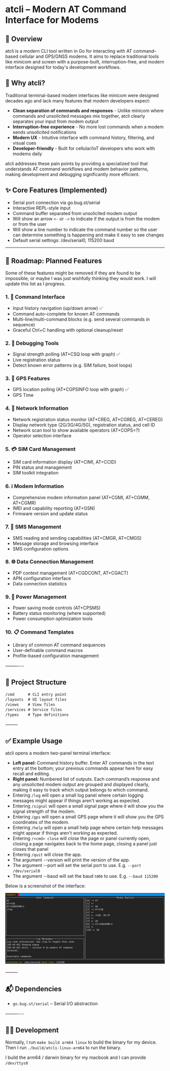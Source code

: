 # atcli – Modern AT Command Interface for Modems

## 🧭 Overview

atcli is a modern CLI tool written in Go for interacting with AT command–based cellular and GPS/GNSS modems. It aims to replace traditional tools like minicom and screen with a purpose-built, interruption-free, and modern interface designed for today's development workflows.

## 🤔 Why atcli?

Traditional terminal-based modem interfaces like minicom were designed decades ago and lack many features that modern developers expect:

- **Clean separation of commands and responses** - Unlike minicom where commands and unsolicited messages mix together, atcli clearly separates your input from modem output
- **Interruption-free experience** - No more lost commands when a modem sends unsolicited notifications
- **Modern UX** - Intuitive interface with command history, filtering, and visual cues
- **Developer-friendly** - Built for cellular/IoT developers who work with modems daily

atcli addresses these pain points by providing a specialized tool that understands AT command workflows and modem behavior patterns, making development and debugging significantly more efficient.

## ✨ Core Features (Implemented)

- Serial port connection via go.bug.st/serial
- Interactive REPL-style input
- Command buffer separated from unsolicited modem output
- Will show an arrow `<-` or `->` to indicate if the output is from the modem or from the user
- Will show a line number to indicate the command number so the user can determine something is happening and make it easy to see changes
- Default serial settings: /dev/serial0, 115200 baud

---

## 📌 Roadmap: Planned Features

Some of these features might be removed if they are found to be impossible, or maybe I was just wishfully thinking they would work. I will update this list as I progress.

### 1. 💬 Command Interface
- Input history navigation (up/down arrow) ✅
- Command auto-complete for known AT commands
- Multi-line/multi-command blocks (e.g. send several commands in sequence)
- Graceful Ctrl+C handling with optional cleanup/reset

### 2. 🐛 Debugging Tools
- Signal strength polling (AT+CSQ loop with graph) ✅
- Live registration status
- Detect known error patterns (e.g. SIM failure, boot loops)

### 3. 📌 GPS Features
- GPS location polling (AT+CGPSINFO loop with graph) ✅
- GPS Time

### 4. 📱 Network Information
- Network registration status monitor (AT+CREG, AT+CGREG, AT+CEREG)
- Display network type (2G/3G/4G/5G), registration status, and cell ID
- Network scan tool to show available operators (AT+COPS=?)
- Operator selection interface

### 5. 💳 SIM Card Management
- SIM card information display (AT+CIMI, AT+CCID)
- PIN status and management
- SIM toolkit integration

### 6. ℹ️ Modem Information
- Comprehensive modem information panel (AT+CGMI, AT+CGMM, AT+CGMR)
- IMEI and capability reporting (AT+GSN)
- Firmware version and update status

### 7. 📨 SMS Management
- SMS reading and sending capabilities (AT+CMGR, AT+CMGS)
- Message storage and browsing interface
- SMS configuration options

### 8. 🌐 Data Connection Management
- PDP context management (AT+CGDCONT, AT+CGACT)
- APN configuration interface
- Data connection statistics

### 9. 🔋 Power Management
- Power saving mode controls (AT+CPSMS)
- Battery status monitoring (where supported)
- Power consumption optimization tools

### 10. 📋 Command Templates
- Library of common AT command sequences
- User-definable command macros
- Profile-based configuration management

⸻---

## 🔧 Project Structure

```
/cmd      # CLI entry point
/layouts  # UI layout files
/views    # View files
/services # Service files
/types    # Type definitions

```

⸻

## ✅ Example Usage

atcli opens a modern two-panel terminal interface:

- **Left panel:** Command history buffer. Enter AT commands in the text entry at the bottom; your previous commands appear here for easy recall and editing.
- **Right panel:** Numbered list of outputs. Each command’s response and any unsolicited modem output are grouped and displayed clearly, making it easy to track which output belongs to which command.
- Entering `/log` will open a small log panel where certain logging messages might appear if things aren't working as expected.
- Entering `/signal` will open a small signal page where it will show you the signal strength of the modem.
- Entering `/gps` will open a small GPS page where it will show you the GPS coordinates of the modem.
- Entering `/help` will open a small help page where certain help messages might appear if things aren't working as expected.
- Entering `/<cmd> close` will close the page or panel currently open, closing a page navigates back to the home page, closing a panel just closes that panel
- Entering `/quit` will close the app.
- The argument --version will print the version of the app.
- The argument --port will set the serial port to use. E.g. `--port /dev/serial0`
- The argument --baud will set the baud rate to use. E.g. `--baud 115200`

Below is a screenshot of the interface:

![atcli screenshot](./screenshot.png)


⸻

## 📬 Dependencies

- `go.bug.st/serial` – Serial I/O abstraction

⸻---

## 🧑‍💻 Development

Normally, I run `make build arm64 linux` to build the binary for my device. Then I run `./build/atcli-linux-arm64` to run the binary.

I build the arm64 / darwin binary for my macbook and I can provide `/dev/ttys0` 
